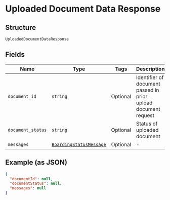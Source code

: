 
# Uploaded Document Data Response

## Structure

`UploadedDocumentDataResponse`

## Fields

| Name | Type | Tags | Description |
|  --- | --- | --- | --- |
| `document_id` | `string` | Optional | Identifier of document passed in prior upload document request |
| `document_status` | `string` | Optional | Status of uploaded document |
| `messages` | [`BoardingStatusMessage`](../../doc/models/boarding-status-message.md) | Optional | - |

## Example (as JSON)

```json
{
  "documentId": null,
  "documentStatus": null,
  "messages": null
}
```

